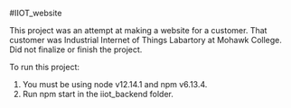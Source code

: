 






#IIOT_website 

This project was an attempt at making a website for a customer. 
That customer was Industrial Internet of Things Labartory at Mohawk College.
Did not finalize or finish the project. 

To run this project:
1. You must be using node v12.14.1 and npm v6.13.4.
2. Run npm start in the iiot_backend folder. 










